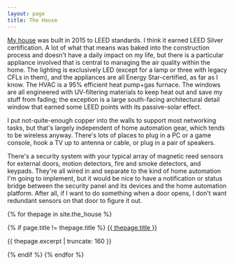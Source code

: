 ```yaml
---
layout: page
title: The House
---
```

[My house][] was built in 2015 to LEED standards. I think it earned LEED Silver certification. A lot of what that means was baked into the construction process and doesn't have a daily impact on my life, but there is a particular appliance involved that is central to managing the air quality within the home. The lighting is exclusively LED (except for a lamp or three with legacy CFLs in them), and the appliances are all Energy Star-certified, as far as I know. The HVAC is a 95% efficient heat pump+gas furnace. The windows are all engineered with UV-filtering materials to keep heat out and save my stuff from fading; the exception is a large south-facing architectural detail window that earned some LEED points with its passive-solar effect.

I put not-quite-enough copper into the walls to support most networking tasks, but that's largely independent of home automation gear, which tends to be wireless anyway. There's lots of places to plug in a PC or a game console, hook a TV up to antenna or cable, or plug in a pair of speakers.

There's a security system with your typical array of magnetic reed sensors for external doors, motion detectors, fire and smoke detectors, and keypads. They're all wired in and separate to the kind of home automation I'm going to implement, but it would be nice to have a notification or status bridge between the security panel and its devices and the home automation platform. After all, if I want to do something when a door opens, I don't want redundant sensors on that door to figure it out.

{% for thepage in site.the_house %}

{% if page.title != thepage.title %}
<a href="{{ thepage.url | prepend: site.baseurl }}">
        {{ thepage.title }}
</a>

<p class="post-excerpt">{{ thepage.excerpt | truncate: 160 }}</p>

{% endif %}
{% endfor %}      

[My house]: http://www.northlandlifestyle.com/2015/10/urban-north-extending-the-city/